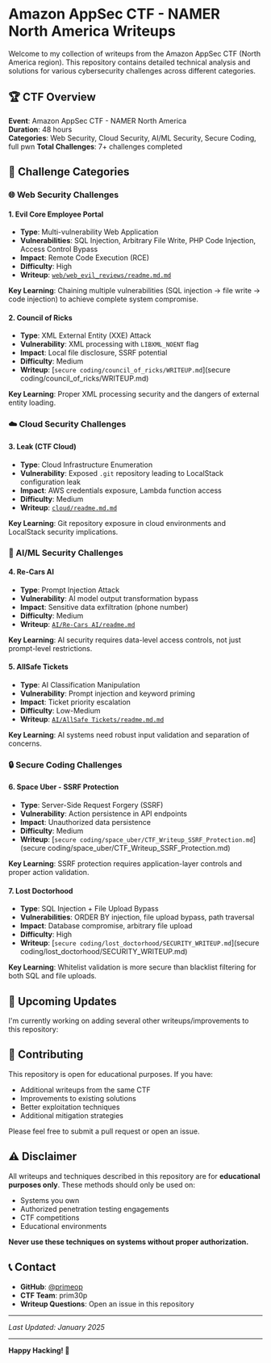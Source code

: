 # Amazon AppSec CTF - NAMER North America Writeups

Welcome to my collection of writeups from the Amazon AppSec CTF (North America region). This repository contains detailed technical analysis and solutions for various cybersecurity challenges across different categories.

## 🏆 CTF Overview

**Event**: Amazon AppSec CTF - NAMER North America  
**Duration**: 48 hours  
**Categories**: Web Security, Cloud Security, AI/ML Security, Secure Coding, full pwn 
**Total Challenges**: 7+ challenges completed  

## 📁 Challenge Categories

### 🌐 Web Security Challenges

#### 1. Evil Core Employee Portal
- **Type**: Multi-vulnerability Web Application
- **Vulnerabilities**: SQL Injection, Arbitrary File Write, PHP Code Injection, Access Control Bypass
- **Impact**: Remote Code Execution (RCE)
- **Difficulty**: High
- **Writeup**: [`web/web_evil_reviews/readme.md.md`](web/web_evil_reviews/readme.md.md)

**Key Learning**: Chaining multiple vulnerabilities (SQL injection → file write → code injection) to achieve complete system compromise.

#### 2. Council of Ricks
- **Type**: XML External Entity (XXE) Attack
- **Vulnerability**: XML processing with `LIBXML_NOENT` flag
- **Impact**: Local file disclosure, SSRF potential
- **Difficulty**: Medium
- **Writeup**: [`secure coding/council_of_ricks/WRITEUP.md`](secure coding/council_of_ricks/WRITEUP.md)

**Key Learning**: Proper XML processing security and the dangers of external entity loading.

### ☁️ Cloud Security Challenges

#### 3. Leak (CTF Cloud)
- **Type**: Cloud Infrastructure Enumeration
- **Vulnerability**: Exposed `.git` repository leading to LocalStack configuration leak
- **Impact**: AWS credentials exposure, Lambda function access
- **Difficulty**: Medium
- **Writeup**: [`cloud/readme.md.md`](cloud/readme.md.md)

**Key Learning**: Git repository exposure in cloud environments and LocalStack security implications.

### 🤖 AI/ML Security Challenges

#### 4. Re-Cars AI
- **Type**: Prompt Injection Attack
- **Vulnerability**: AI model output transformation bypass
- **Impact**: Sensitive data exfiltration (phone number)
- **Difficulty**: Medium
- **Writeup**: [`AI/Re-Cars AI/readme.md`](AI/Re-Cars%20AI/readme.md)

**Key Learning**: AI security requires data-level access controls, not just prompt-level restrictions.

#### 5. AllSafe Tickets
- **Type**: AI Classification Manipulation
- **Vulnerability**: Prompt injection and keyword priming
- **Impact**: Ticket priority escalation
- **Difficulty**: Low-Medium
- **Writeup**: [`AI/AllSafe Tickets/readme.md.md`](AI/AllSafe%20Tickets/readme.md.md)

**Key Learning**: AI systems need robust input validation and separation of concerns.

### 🔒 Secure Coding Challenges

#### 6. Space Uber - SSRF Protection
- **Type**: Server-Side Request Forgery (SSRF)
- **Vulnerability**: Action persistence in API endpoints
- **Impact**: Unauthorized data persistence
- **Difficulty**: Medium
- **Writeup**: [`secure coding/space_uber/CTF_Writeup_SSRF_Protection.md`](secure coding/space_uber/CTF_Writeup_SSRF_Protection.md)

**Key Learning**: SSRF protection requires application-layer controls and proper action validation.

#### 7. Lost Doctorhood
- **Type**: SQL Injection + File Upload Bypass
- **Vulnerabilities**: ORDER BY injection, file upload bypass, path traversal
- **Impact**: Database compromise, arbitrary file upload
- **Difficulty**: High
- **Writeup**: [`secure coding/lost_doctorhood/SECURITY_WRITEUP.md`](secure coding/lost_doctorhood/SECURITY_WRITEUP.md)

**Key Learning**: Whitelist validation is more secure than blacklist filtering for both SQL and file uploads.



## 🚀 Upcoming Updates

I'm currently working on adding several other writeups/improvements to this repository:

## 🤝 Contributing

This repository is open for educational purposes. If you have:
- Additional writeups from the same CTF
- Improvements to existing solutions
- Better exploitation techniques
- Additional mitigation strategies

Please feel free to submit a pull request or open an issue.

## ⚠️ Disclaimer

All writeups and techniques described in this repository are for **educational purposes only**. These methods should only be used on:
- Systems you own
- Authorized penetration testing engagements
- CTF competitions
- Educational environments

**Never use these techniques on systems without proper authorization.**

## 📞 Contact

- **GitHub**: [@primeop](https://github.com/primeop)
- **CTF Team**: prim30p
- **Writeup Questions**: Open an issue in this repository

---

*Last Updated: January 2025*

---

**Happy Hacking! 🔐**
